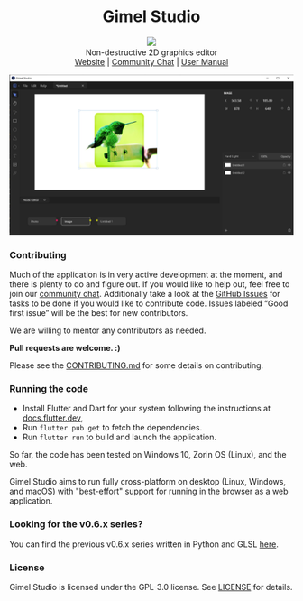 <h1 align="center">Gimel Studio</h1>

<p align="center">
  <img href="https://github.com/GimelStudio/GimelStudio/blob/master/LICENSE" src="https://img.shields.io/badge/License-GPL3.0-green.svg" />
  <br/>
  Non-destructive 2D graphics editor<br/>
  <a href="https://gimelstudio.com">Website</a> | <a href="https://gimelstudio.zulipchat.com/join/sif32f3gjpnikveonzgc7zhw/">Community Chat</a> | <a href="https://gimelstudio.readthedocs.io/en/latest/">User Manual</a>
</p>


!["Gimel Studio"](/assets/banner/gimel-studio.jpg "Gimel Studio")


### Contributing

Much of the application is in very active development at the moment, and there is plenty to do and figure out. If you would like to help out, feel free to join our [community chat](https://gimelstudio.zulipchat.com/join/sif32f3gjpnikveonzgc7zhw/). Additionally take a look at the [GitHub Issues](https://github.com/GimelStudio/GimelStudio/issues) for tasks to be done if you would like to contribute code. Issues labeled “Good first issue” will be the best for new contributors. 

We are willing to mentor any contributors as needed.

**Pull requests are welcome. :)**

Please see the [CONTRIBUTING.md](CONTRIBUTING.md) for some details on contributing.


### Running the code

- Install Flutter and Dart for your system following the instructions at [docs.flutter.dev](https://docs.flutter.dev/get-started/install),
- Run ``flutter pub get`` to fetch the dependencies.
- Run ``flutter run`` to build and launch the application.

So far, the code has been tested on Windows 10, Zorin OS (Linux), and the web.

Gimel Studio aims to run fully cross-platform on desktop (Linux, Windows, and macOS) with "best-effort" support for running in the browser as a web application.


### Looking for the v0.6.x series?

You can find the previous v0.6.x series written in Python and GLSL [here](https://github.com/GimelStudio/GimelStudio/tree/v0.6.x-series).


### License

Gimel Studio is licensed under the GPL-3.0 license. See [LICENSE](/LICENSE) for details.
